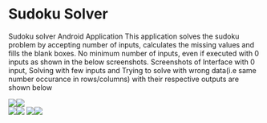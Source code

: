 # Sudoku Solver
Sudoku solver Android Application
This application solves the sudoku problem by accepting number of inputs, calculates the missing values and fills the blank boxes.
No minimum number of inputs, even if executed with 0 inputs as shown in the below screenshots.
Screenshots of Interface with 0 input, Solving with few inputs and Trying to solve with wrong data(i.e same number occurance in rows/columns) with their respective outputs are shown below




![](/Screenshot_20201226-095645.jpg)![](/Screenshot_20201226-095650.jpg)                    
![](/Screenshot_20201226-095728.jpg)![](/Screenshot_20201226-095732.jpg)
![](/Screenshot_20201226-100112.jpg)![](/Screenshot_20201226-100135.jpg)

